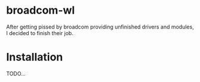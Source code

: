 # broadcom-wl
After getting pissed by broadcom providing unfinished drivers and modules, I decided to finish their job.

# Installation

TODO...
